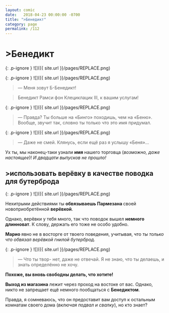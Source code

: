 ```yaml
---
layout: comic
date:   2018-04-23 00:00:00 -0700
title: ">Бенедикт"
category: page
permalink: /112
---
```

# >Бенедикт

{: .p-ignore }
![]({{ site.url }}/pages/REPLACE.png)

{: .p-ignore }
![]({{ site.url }}/pages/REPLACE.png)

<blockquote>— Меня зовут Б-Бенедикт!</blockquote>

<blockquote>Бенедикт Рамси фон Клециклацик III, к вашим услугам!</blockquote>

{: .p-ignore }
![]({{ site.url }}/pages/REPLACE.png)

<blockquote>— Правда? Ты больше на «Бинго» походишь, чем на «Беню». Вообще, звучит так, словно ты только что это имя придумал.</blockquote>

{: .p-ignore }
![]({{ site.url }}/pages/REPLACE.png)

<blockquote>— Даже не смей. Клянусь, если ещё раз я услышу «Беня»…</blockquote>

Ух ты, мы наконец-таки узнали <strong>имя </strong>нашего торговца (<em>возможно, даже настоящее</em>)! <em>И двадцати выпусков не прошло!</em>

## >использовать верёвку в качестве поводка для бутерброда

{: .p-ignore }
![]({{ site.url }}/pages/REPLACE.png)

Нехитрыми действиями ты <strong>обвязываешь Пармезана </strong>своей новоприобретённой <strong>верёвкой</strong>. 

Однако, верёвки у тебя много, так что поводок вышел <strong>немного длинноват</strong>. К слову, держать его тоже не особо удобно.

<strong>Марио </strong>явно не в восторге от твоего поведения, учитывая, что <em>ты только что обвязал верёвкой гнилой бутерброд</em>.

{: .p-ignore }
![]({{ site.url }}/pages/REPLACE.png)

<blockquote>— Что ты твор- нет, даже не отвечай. Я не знаю, что ты делаешь, и знать определённо не хочу.</blockquote>

<strong>Похоже, вы вновь свободны делать, что хотите!</strong>

<strong>Выход из магазина</strong> лежит через проход на востоке от вас. Однако, никто не запрещает ещё немного пообщаться с <strong>Бенедиктом</strong>. 

Правда, я сомневаюсь, что он предоставит вам доступ к остальным комнатам своего дома (<em>включая подвал и свалку</em>), но кто знает?
